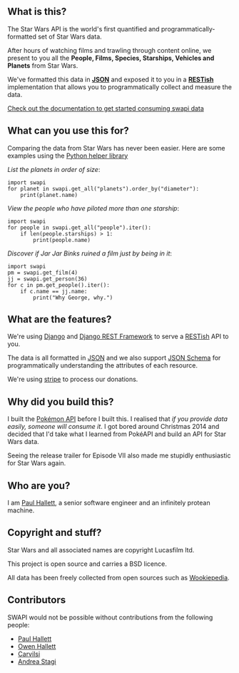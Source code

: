 ## What is this?

The Star Wars API is the world's first quantified and programmatically-formatted set of Star Wars data.

After hours of watching films and trawling through content online, we present to you all the **People, Films, Species, Starships, Vehicles and Planets** from Star Wars.

We've formatted this data in [**JSON**](https://json.org) and exposed it to you in a [**RESTish**](https://en.wikipedia.org/wiki/Representational_state_transfer) implementation that allows you to programmatically collect and measure the data.

[Check out the documentation to get started consuming swapi data](/documentation)

## What can you use this for?

Comparing the data from Star Wars has never been easier. Here are some examples using the [Python helper library](/documentation#python)

*List the planets in order of size*:


    import swapi
    for planet in swapi.get_all("planets").order_by("diameter"):
        print(planet.name)


*View the people who have piloted more than one starship*:

    import swapi
    for people in swapi.get_all("people").iter():
        if len(people.starships) > 1:
            print(people.name)

*Discover if Jar Jar Binks ruined a film just by being in it*:

    import swapi
    pm = swapi.get_film(4)
    jj = swapi.get_person(36)
    for c in pm.get_people().iter():
        if c.name == jj.name:
            print("Why George, why.")


## What are the features?

We're using [Django](https://djangoproject.com) and [Django REST Framework](https://django-rest-framework.org) to serve a [RESTish](https://en.wikipedia.org/wiki/REST) API to you.

The data is all formatted in [JSON](http://json.org) and we also support [JSON Schema](http://jsonschema.net) for programmatically understanding the attributes of each resource.

We're using [stripe](https://stripe.com) to process our donations.

## Why did you build this?

I built the [Pokémon API](https://pokeapi.co) before I built this. I realised that *if you provide data easily, someone will consume it*. I got bored around Christmas 2014 and decided that I'd take what I learned from PokéAPI and build an API for Star Wars data.

Seeing the release trailer for Episode VII also made me stupidly enthusiastic for Star Wars again.

## Who are you?

I am [Paul Hallett](http://phalt.co), a senior software engineer and an infinitely protean machine.

## Copyright and stuff?

Star Wars and all associated names are copyright Lucasfilm ltd.

This project is open source and carries a BSD licence.

All data has been freely collected from open sources such as [Wookiepedia](https://starwars.wikia.com).


## Contributors

SWAPI would not be possible without contributions from the following people:

- [Paul Hallett](https://phalt.co)
- [Owen Hallett](https://github.com/Videocard)
- [Carvilsi](https://github.com/carvilsi)
- [Andrea Stagi](https://github.com/astagi)
